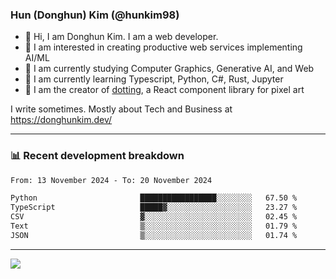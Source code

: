 ### Hun (Donghun) Kim (@hunkim98)

- 👋 Hi, I am Donghun Kim. I am a web developer. 
- 🤔 I am interested in creating productive web services implementing AI/ML
- 🔭 I am currently studying Computer Graphics, Generative AI, and Web 
- 🌱 I am currently learning Typescript, Python, C#, Rust, Jupyter
- 🎨 I am the creator of [dotting](https://github.com/hunkim98/dotting), a React component library for pixel art

I write sometimes. Mostly about Tech and Business at https://donghunkim.dev/

---
### 📊 Recent development breakdown
<!--START_SECTION:waka-->

```txt
From: 13 November 2024 - To: 20 November 2024

Python                       █████████████████░░░░░░░░   67.50 %
TypeScript                   █████▓░░░░░░░░░░░░░░░░░░░   23.27 %
CSV                          ▓░░░░░░░░░░░░░░░░░░░░░░░░   02.45 %
Text                         ▒░░░░░░░░░░░░░░░░░░░░░░░░   01.79 %
JSON                         ▒░░░░░░░░░░░░░░░░░░░░░░░░   01.74 %
```

<!--END_SECTION:waka-->
---

<!-- <div align='center'> -->
  <img align="center" src="https://github-readme-stats.vercel.app/api?username=hunkim98&theme=dark&show_icons=true"/>
<!-- </div> -->
<!--
**hunkim98/hunkim98** is a ✨ _special_ ✨ repository because its `README.md` (this file) appears on your GitHub profile.

Here are some ideas to get you started:

- 🔭 I’m currently working on ...
- 🌱 I’m currently learning ...
- 👯 I’m looking to collaborate on ...
- 🤔 I’m looking for help with ...
- 💬 Ask me about ...
- 📫 How to reach me: ...
- 😄 Pronouns: ...
- ⚡ Fun fact: ...
-->
